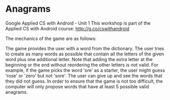 # Anagrams

Google Applied CS with Android - Unit 1
This workshop is part of the Applied CS with Android course: http://g.co/cswithandroid

The mechanics of the game are as follows:

The game provides the user with a word from the dictionary.
The user tries to create as many words as possible that contain all the letters of the given word plus one additional letter. Note that adding the extra letter at the beginning or the end without reordering the other letters is not valid. For example, if the game picks the word 'ore' as a starter, the user might guess 'rose' or 'zero' but not 'sore'.
The user can give up and see the words that they did not guess.
In order to ensure that the game is not too difficult, the computer will only propose words that have at least 5 possible valid anagrams.
